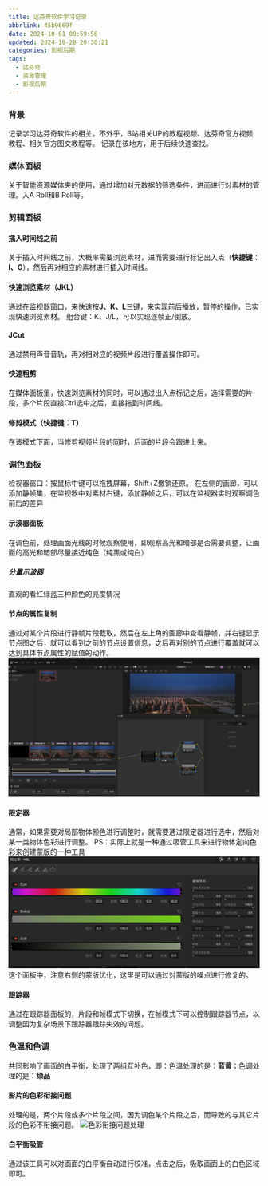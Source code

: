 ```yaml
---
title: 达芬奇软件学习记录
abbrlink: 45b9669f
date: 2024-10-01 09:59:50
updated: 2024-10-28 20:30:21
categories: 影视后期
tags:
  - 达芬奇
  - 资源管理
  - 影视后期
---
```


### 背景
记录学习达芬奇软件的相关。不外乎，B站相关UP的教程视频、达芬奇官方视频教程、相关官方图文教程等。
记录在该地方，用于后续快速查找。

<!-- more -->

### 媒体面板
关于智能资源媒体夹的使用，通过增加对元数据的筛选条件，进而进行对素材的管理。入A Roll和B Roll等。

### 剪辑面板
#### 插入时间线之前
关于插入时间线之前，大概率需要浏览素材，进而需要进行标记出入点（**快捷键：I、O**），然后再对相应的素材进行插入时间线。

#### 快速浏览素材（JKL）
通过在监视器窗口，来快速按**J、K、L**三键，来实现前后播放，暂停的操作，已实现快速浏览素材。
组合键：K、J/L，可以实现逐帧正/倒放。

#### JCut
通过禁用声音音轨，再对相对应的视频片段进行覆盖操作即可。

#### 快速粗剪
在媒体面板里，快速浏览素材的同时，可以通过出入点标记之后，选择需要的片段，多个片段直接Ctrl选中之后，直接拖到时间线。

#### 修剪模式（快捷键：T）
在该模式下面，当修剪视频片段的同时，后面的片段会跟进上来。


### 调色面板
检视器窗口：按鼠标中键可以拖拽屏幕，Shift+Z撤销还原。
在左侧的画廊，可以添加静帧集，在监视器中对素材右键，添加静帧之后，可以在监视器实时观察调色前后的差异

#### 示波器面板
在调色前，处理画面光线的时候观察使用，即观察高光和暗部是否需要调整，让画面的高光和暗部尽量接近纯色（纯黑或纯白）

##### 分量示波器
直观的看红绿蓝三种颜色的亮度情况

#### 节点的属性复制
通过对某个片段进行静帧片段截取，然后在左上角的画廊中查看静帧，并右键显示节点图之后，就可以看到之前的节点设置信息，之后再对别的节点进行覆盖就可以达到具体节点属性的赋值的动作。
![静帧节点复制](post/45b9669f/静帧节点复制.png)

#### 限定器
通常，如果需要对局部物体颜色进行调整时，就需要通过限定器进行选中，然后对某一类物体色彩进行调整。
PS：实际上就是一种通过吸管工具来进行物体定向色彩来创建蒙版的一种工具
![限定器面板](post/45b9669f/限定器面板.png)
这个面板中，注意右侧的蒙版优化，这里是可以通过对蒙版的噪点进行修复的。

#### 跟踪器
通过在跟踪器面板的，片段和帧模式下切换，在帧模式下可以控制跟踪器节点，以调整因为复杂场景下跟踪器跟踪失效的问题。

### 色温和色调
共同影响了画面的白平衡，处理了两组互补色，即：色温处理的是：**蓝黄**；色调处理的是：**绿品**

#### 影片的色彩衔接问题
处理的是，两个片段或多个片段之间，因为调色某个片段之后，而导致的与其它片段的色彩不衔接问题。
![色彩衔接问题处理](post/45b9669f/色彩衔接问题处理.png)
#### 白平衡吸管
 通过该工具可以对画面的白平衡自动进行校准，点击之后，吸取画面上的白色区域即可。
 